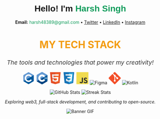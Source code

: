 <div align="center" style="max-width: 600px;">
  <h1 style="font-family: 'Arial', sans-serif;">Hello! I'm <span style="color: #109c5b; font-weight: bold;">Harsh Singh</span></h1>
</div>

<p align="center">
  <strong>Email:</strong> 
  <a href="mailto:harsh48389@gmail.com" style="text-decoration:none;color:#109c5b;">harsh48389@gmail.com</a> • 
  <a href="https://twitter.com/harsh48389" target="_blank">Twitter</a> • 
  <a href="https://www.linkedin.com/in/harsh-singh-ab3a65305" target="_blank">LinkedIn</a> • 
  <a href="https://instagram.com/_harsh89" target="_blank">Instagram</a>
</p>

<div align="center">
  <h2 style="color: #f39c12; font-size: 2rem; font-weight: bold; text-transform: uppercase;"> My Tech Stack </h2>
  <p style="font-size: 1.2rem; font-style: italic; color: #333;">The tools and technologies that power my creativity!</p>
</div>

<p align="center">
  <img src="https://raw.githubusercontent.com/devicons/devicon/master/icons/c/c-original.svg" width="40px" alt="C" />
  <img src="https://raw.githubusercontent.com/devicons/devicon/master/icons/cplusplus/cplusplus-original.svg" width="40px" alt="C++" />
  <img src="https://raw.githubusercontent.com/devicons/devicon/master/icons/html5/html5-original.svg" width="40px" alt="HTML" />
  <img src="https://raw.githubusercontent.com/devicons/devicon/master/icons/css3/css3-original.svg" width="40px" alt="CSS" />
  <img src="https://raw.githubusercontent.com/devicons/devicon/master/icons/javascript/javascript-original.svg" width="40px" alt="JavaScript" />
  <img src="https://www.vectorlogo.zone/logos/figma/figma-icon.svg" width="40px" alt="Figma" />
  <img src="https://raw.githubusercontent.com/devicons/devicon/master/icons/git/git-original.svg" width="40px" alt="Git" />
  <img src="https://www.vectorlogo.zone/logos/kotlinlang/kotlinlang-icon.svg" width="40px" alt="Kotlin" />
</p>

<div align="center">
  <img height="150px" src="https://github-readme-stats.vercel.app/api?username=harsh48389&show_icons=true&theme=radical" alt="GitHub Stats" />
  <img height="150px" src="https://github-readme-streak-stats.herokuapp.com/?user=harsh48389&theme=radical" alt="Streak Stats" />
</div>

<p align="center" style="font-style: italic;">
  Exploring web3, full-stack development, and contributing to open-source.
</p>

<div align="center">
  <img src="https://i.pinimg.com/originals/23/0a/ab/230aaba690ae65e9349ea9874b88360a.gif" width="50%" alt="Banner GIF" />
</div>
